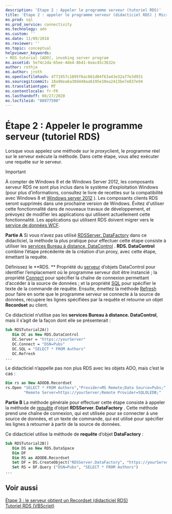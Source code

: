 ```yaml
---
description: 'Étape 2 : Appeler le programme serveur (tutoriel RDS)'
title: 'Étape 2 : appeler le programme serveur (didacticiel RDS) | Microsoft Docs'
ms.prod: sql
ms.prod_service: connectivity
ms.technology: ado
ms.custom: ''
ms.date: 11/09/2018
ms.reviewer: ''
ms.topic: conceptual
helpviewer_keywords:
- RDS tutorial [ADO], invoking server program
ms.assetid: 5e74c2da-65ee-4de4-8b41-6eac45c3632e
author: rothja
ms.author: jroth
ms.openlocfilehash: 4771957c1895f6ac861d04f63a43e32a77e3d931
ms.sourcegitcommit: 18a98ea6a30d448aa6195e10ea2413be7e837e94
ms.translationtype: MT
ms.contentlocale: fr-FR
ms.lasthandoff: 08/27/2020
ms.locfileid: "88977590"
---
```

# <a name="step-2-invoke-the-server-program-rds-tutorial"></a>Étape 2 : Appeler le programme serveur (tutoriel RDS)
Lorsque vous appelez une méthode sur le *proxy*client, le programme réel sur le serveur exécute la méthode. Dans cette étape, vous allez exécuter une requête sur le serveur.  
  
> [!IMPORTANT]
>  À compter de Windows 8 et de Windows Server 2012, les composants serveur RDS ne sont plus inclus dans le système d’exploitation Windows (pour plus d’informations, consultez le livre de recettes sur la compatibilité avec Windows 8 et [Windows server 2012](https://www.microsoft.com/download/details.aspx?id=27416) ). Les composants clients RDS seront supprimés dans une prochaine version de Windows. Évitez d'utiliser cette fonctionnalité dans de nouveaux travaux de développement, et prévoyez de modifier les applications qui utilisent actuellement cette fonctionnalité. Les applications qui utilisent RDS doivent migrer vers le [service de données WCF](https://go.microsoft.com/fwlink/?LinkId=199565).  
  
 **Partie A** Si vous n’avez pas utilisé [RDSServer. DataFactory](../../reference/rds-api/datafactory-object-rdsserver.md) dans ce didacticiel, la méthode la plus pratique pour effectuer cette étape consiste à utiliser les [services Bureau à distance. DataControl](../../reference/rds-api/datacontrol-object-rds.md) . **RDS. DataControl** combine l’étape précédente de la création d’un proxy, avec cette étape, émettant la requête.  
  
 Définissez le **RDS. ** Propriété du [serveur](../../reference/rds-api/server-property-rds.md) d’objets DataControl pour identifier l’emplacement où le programme serveur doit être instancié ; la propriété [Connect](../../reference/rds-api/connect-property-rds.md) pour spécifier la chaîne de connexion permettant d’accéder à la source de données ; et la propriété [SQL](../../reference/rds-api/sql-property.md) pour spécifier le texte de la commande de requête. Ensuite, émettez la méthode [Refresh](../../reference/rds-api/refresh-method-rds.md) pour faire en sorte que le programme serveur se connecte à la source de données, récupère les lignes spécifiées par la requête et retourne un objet **Recordset** au client.  
  
 Ce didacticiel n’utilise pas les **services Bureau à distance. DataControl**, mais il s’agit de la façon dont elle se présenterait :  
  
```vb
Sub RDSTutorial2A()  
   Dim DC as New RDS.DataControl  
   DC.Server = "https://yourServer"  
   DC.Connect = "DSN=Pubs"  
   DC.SQL = "SELECT * FROM Authors"  
   DC.Refresh  
...  
```  
  
 Le didacticiel n’appelle pas non plus RDS avec les objets ADO, mais c’est le cas :  
  
```vb
Dim rs as New ADODB.Recordset  
rs.Open "SELECT * FROM Authors","Provider=MS Remote;Data Source=Pubs;" & _  
        "Remote Server=https://yourServer;Remote Provider=SQLOLEDB;"  
```  
  
 **Partie B** La méthode générale pour effectuer cette étape consiste à appeler la méthode de [requête](../../reference/rds-api/query-method-rds.md) d’objet **RDSServer. DataFactory** . Cette méthode prend une chaîne de connexion, qui est utilisée pour se connecter à une source de données, et un texte de commande, qui est utilisé pour spécifier les lignes à retourner à partir de la source de données.  
  
 Ce didacticiel utilise la méthode de **requête** d’objet **DataFactory** :  
  
```vb
Sub RDSTutorial2B()  
   Dim DS as New RDS.DataSpace  
   Dim DF  
   Dim RS as ADODB.Recordset  
   Set DF = DS.CreateObject("RDSServer.DataFactory", "https://yourServer")  
   Set RS = DF.Query ("DSN=Pubs", "SELECT * FROM Authors")  
...  
```  
  
## <a name="see-also"></a>Voir aussi  
 [Étape 3 : le serveur obtient un Recordset (didacticiel RDS)](./step-3-server-obtains-a-recordset-rds-tutorial.md)   
 [Tutoriel RDS (VBScript)](./rds-tutorial-vbscript.md)